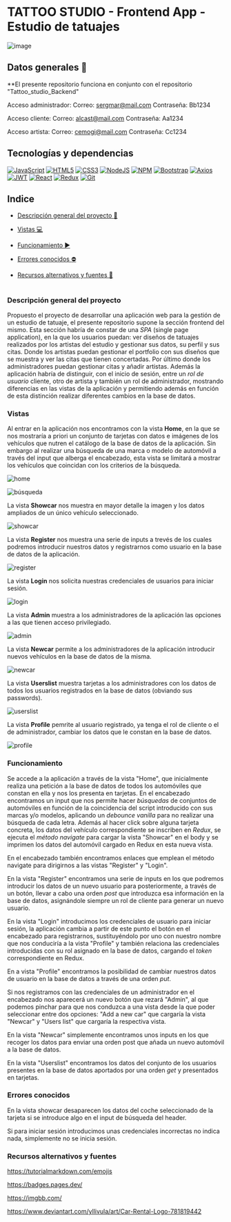 # TATTOO STUDIO - Frontend App - Estudio de tatuajes
![image](https://i.ibb.co/jfjnBSq/logo-4.webp)

## Datos generales :paperclip:
**El presente repositorio funciona en conjunto con el repositorio "Tattoo_studio_Backend"

Acceso administrador: 
Correo: sergmar@mail.com  Contraseña: Bb1234

Acceso cliente:
Correo: alcast@mail.com  Contraseña: Aa1234

Acceso artista:
Correo: cemogi@mail.com  Contraseña: Cc1234

## Tecnologías y dependencias
[![JavaScript](https://img.shields.io/badge/JavaScript-F7DF1E?logo=javascript&logoColor=000&style=flat)](https://developer.mozilla.org/en-US/docs/Web/JavaScript) [![HTML5](https://img.shields.io/badge/HTML5-E34F26?logo=html5&logoColor=fff&style=flat)](https://developer.mozilla.org/en-US/docs/Glossary/HTML5) [![CSS3](https://img.shields.io/badge/CSS3-1572B6?logo=css3&logoColor=fff&style=flat)](https://developer.mozilla.org/en-US/docs/Web/CSS) [![NodeJS](https://img.shields.io/badge/Node.js-393?logo=nodedotjs&logoColor=fff&style=flat)](https://developer.mozilla.org/en-US/docs/Web/API/Node) [![NPM](https://img.shields.io/badge/npm-CB3837?logo=npm&logoColor=fff&style=flat)](https://docs.npmjs.com/) [![Bootstrap](https://img.shields.io/badge/Bootstrap-7952B3?logo=bootstrap&logoColor=fff&style=flat)](https://getbootstrap.com/docs/4.1/getting-started/introduction/) [![Axios](https://img.shields.io/badge/Axios-5A29E4?logo=axios&logoColor=fff&style=flat)](https://axios-http.com/docs/intro) [![JWT](https://img.shields.io/badge/JSON%20Web%20Tokens-000?logo=jsonwebtokens&logoColor=fff&style=flat)](https://jwt.io/introduction) [![React](https://img.shields.io/badge/React-61DAFB?logo=react&logoColor=000&style=flat)](https://react.dev/learn) [![Redux](https://img.shields.io/badge/Redux-764ABC?logo=redux&logoColor=fff&style=flat)](https://redux.js.org/introduction/getting-started) [![Git](https://img.shields.io/badge/Git-F05032?logo=git&logoColor=fff&style=flat)](https://developer.mozilla.org/en-US/docs/Glossary/Git)


## Indice 

- [Descripción general del proyecto :speech_balloon:](#descripción-general-del-proyecto)

- [Vistas :computer:](#vistas) 

- [Funcionamiento :arrow_forward:](#funcionamiento)

- [Errores conocidos :no_entry:](#errores-conocidos) 

- [Recursos alternativos y fuentes :art:](#recursos-alternativos-y-fuentes)  

#

### Descripción general del proyecto

Propuesto el proyecto de desarrollar una aplicación web para la gestión de un estudio de tatuaje, el presente repositorio supone la sección frontend del mismo. Esta sección habría de constar de una *SPA* (single page application), en la que los usuarios puedan: ver diseños de tatuajes realizados por los artistas del estudio y gestionar sus datos, su perfil y sus citas. Donde los artistas puedan gestionar el portfolio con sus diseños que se muestra y ver las citas que tienen concertadas. Por último donde los administradores puedan gestionar citas y añadir artistas.
Además la aplicación habría de distinguir, con el inicio de sesión, entre un *rol de usuario* cliente, otro de artista y también un rol de administrador, mostrando diferencias en las vistas de la aplicación y permitiendo además en función de esta distinción realizar diferentes cambios en la base de datos.

### Vistas

Al entrar en la aplicación nos encontramos con la vista **Home**, en la que se nos mostraría a priori un conjunto de tarjetas con datos e imágenes de los vehículos que nutren el catálogo de la base de datos de la aplicación. Sin embargo al realizar una búsqueda de una marca o modelo de automóvil a través del input que alberga el encabezado, esta vista se limitará a mostrar los vehículos que coincidan con los criterios de la búsqueda.

![home](https://i.ibb.co/9n7ZZZZ/Home-logeado.jpg)

![búsqueda](https://i.ibb.co/VjGb89P/home-b-squeda-logeado.jpg)

La vista **Showcar** nos muestra en mayor detalle la imagen y los datos ampliados de un único vehículo seleccionado.

![showcar](https://i.ibb.co/QjkqWz9/showcar.jpg)

La vista **Register** nos muestra una serie de inputs a trevés de los cuales podremos introducir nuestros datos y registrarnos como usuario en la base de datos de la aplicación.

![register](https://i.ibb.co/18B27ny/register.jpg)

La vista **Login** nos solicita nuestras credenciales de usuarios para iniciar sesión.

![login](https://i.ibb.co/w06TjyK/login.jpg)

La vista **Admin** muestra a los administradores de la aplicación las opciones a las que tienen acceso privilegiado.

![admin](https://i.ibb.co/tK72x4Z/admin.jpg)

La vista **Newcar** permite a los administradores de la aplicación introducir nuevos vehículos en la base de datos de la misma.

![newcar](https://i.ibb.co/SRtsf61/lntroduce-car.jpg)

La vista **Userslist** muestra tarjetas a los administradores con los datos de todos los usuarios registrados en la base de datos (obviando sus passwords).

![userslist](https://i.ibb.co/gRwZTyj/userslist.jpg)

La vista **Profile** pemrite al usuario registrado, ya tenga el rol de cliente o el de administrador, cambiar los datos que le constan en la base de datos.

![profile](https://i.ibb.co/grTgWgh/profile.jpg)

### Funcionamiento

Se accede a la aplicación a través de la vista "Home", que inicialmente realiza una petición a la base de datos de todos los automóviles que constan en ella y nos los presenta en tarjetas. En el encabezado encontramos un input que nos permite hacer *búsquedas* de conjuntos de automóviles en función de la coincidencia del script introducido con sus marcas y/o modelos, aplicando un *debounce vanilla* para no realizar una búsqueda de cada letra. Además al hacer click sobre alguna tarjeta concreta, los datos del vehículo correspondiente se inscriben en *Redux*, se ejecuta el *método navigate* para cargar la vista "Showcar" en el body y se imprimen los datos del automóvil cargado en Redux en esta nueva vista.

En el encabezado también encontramos enlaces que emplean el método navigate para dirigirnos a las vistas "Register" y "Login".  

En la vista "Register" encontramos una serie de inputs en los que podremos introducir los datos de un nuevo usuario para posteriormente, a través de un botón, llevar a cabo una orden *post* que introduzca esa información en la base de datos, asignándole siempre un rol de cliente para generar un nuevo usuario. 

En la vista "Login" introducimos los credenciales de usuario para iniciar sesión, la aplicación cambia a partir de este punto el botón en el encabezado para registrarnos, sustituyéndolo por uno con nuestro nombre que nos conduciría a la vista "Profile" y también relaciona las credenciales introducidas con su rol asignado en la base de datos, cargando el *token* correspondiente en Redux.

En a vista "Profile" encontramos la posibilidad de cambiar nuestros datos de usuario en la base de datos a través de una orden *put*.

Si nos registramos con las credenciales de un administrador en el encabezado nos aparecerá un nuevo botón que rezará "Admin", al que podemos pinchar para que nos conduzca a una vista desde la que poder seleccionar entre dos opciones: "Add a new car" que cargaría la vista "Newcar" y "Users list" que cargaría la respectiva vista.

En la vista "Newcar" simplemente encontramos unos inputs en los que recoger los datos para enviar una orden post que añada un nuevo automóvil a la base de datos.

En la vista "Userslist" encontramos los datos del conjunto de los usuarios presentes en la base de datos aportados por una orden *get* y presentados en tarjetas.

### Errores conocidos

En la vista showcar desaparecen los datos del coche seleccionado de la tarjeta si se introduce algo en el input de búsqueda del header.

Si para iniciar sesión introducimos unas credenciales incorrectas no indica nada, simplemente no se inicia sesión.

### Recursos alternativos y fuentes

https://tutorialmarkdown.com/emojis

https://badges.pages.dev/

https://imgbb.com/

https://www.deviantart.com/yllivula/art/Car-Rental-Logo-781819442
